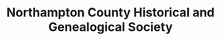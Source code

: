 ---
layout: repo
title: "Northampton County Historical and Genealogical Society"
id: 13506
permalink: repos/13506/
---